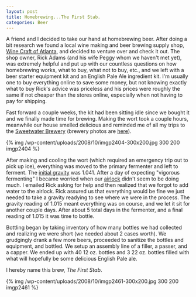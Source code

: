 ```yaml
--- 
layout: post
title: Homebrewing...The First Stab.
categories: Beer
---
```

A friend and I decided to take our hand at homebrewing beer.  After doing a bit research we found a local wine making and beer brewing supply shop, <a href="http://winecraftatl.com/">Wine Craft of Atlanta</a>, and decided to venture over and check it out.  The shop owner, Rick Adams (and his wife Peggy whom we haven't met yet), was extremely helpful and put up with our countless questions on how homebrewing works, what to buy, what not to buy, etc., and we left with a beer starter equipment kit and an English Pale Ale ingredient kit.  I'm usually one to buy everything online to save some money, but not knowing exactly what to buy Rick's advice was priceless and his prices were roughly the same if not cheaper than the stores online, especially when not having to pay for shipping.

Fast forward a couple weeks, the kit had been sitting idle since we bought it and we finally made time for brewing.  Making the wort took a couple hours, meanwhile our house smelled delicious and reminded me of all my trips to the <a href="http://www.sweetwaterbrew.com/">Sweetwater Brewery</a> (brewery photos are <a href="http://cameronstokes.com/gallery/sweetwater_brewery_july_2007/">here</a>).

{% img /wp-content/uploads/2008/10/imgp2404-300x200.jpg 300 200 imgp2404 %}

After making and cooling the wort (which required an emergency trip out to pick up ice), everything was moved to the primary fermenter and left to ferment.  The <a href="http://en.wikipedia.org/wiki/Gravity_(beer)">initial gravity</a> was 1.041.  After a day of expecting "vigorous fermenting" I became worried when our <a href="http://en.wikipedia.org/wiki/Fermentation_lock">airlock</a> didn't seem to be doing much.  I emailed Rick asking for help and then realized that we forgot to add water to the airlock.  Rick assured us that everything would be fine we just needed to take a gravity readying to see where we were in the process.  The gravity reading of 1.015 meant everything was on course, and we let it sit for another couple days.  After about 5 total days in the fermenter, and a final reading of 1.015 it was time to bottle.

Bottling began by taking inventory of how many bottles we had collected and realizing we were short (we needed about 2 cases worth).  We grudgingly drank a few more beers, proceeded to sanitize the bottles and equipment, and bottled.  We setup an assembly line of a filler, a passer, and a capper.  We ended up with 40 12 oz. bottles and 3 22 oz. bottles filled with what will hopefully be some delicious English Pale ale.

I hereby name this brew, <em>The First Stab</em>.

{% img /wp-content/uploads/2008/10/imgp2461-300x200.jpg 300 200 imgp2461 %} 
